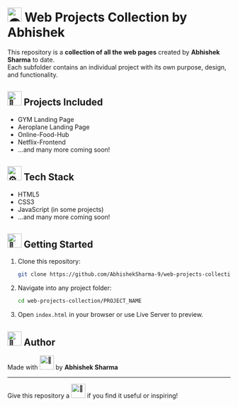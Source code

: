 # <picture> <source srcset="https://fonts.gstatic.com/s/e/notoemoji/latest/1f30f/512.webp" type="image/webp"> <img src="https://fonts.gstatic.com/s/e/notoemoji/latest/1f30f/512.gif" alt="🌏" width="32" height="32"> </picture> Web Projects Collection by Abhishek

This repository is a **collection of all the web pages** created by **Abhishek Sharma** to date.  
Each subfolder contains an individual project with its own purpose, design, and functionality.

## <picture> <source srcset="https://fonts.gstatic.com/s/e/notoemoji/latest/1f48c/512.webp" type="image/webp"> <img src="https://fonts.gstatic.com/s/e/notoemoji/latest/1f48c/512.gif" alt="💌" width="32" height="32"> </picture> Projects Included

- GYM Landing Page
- Aeroplane Landing Page
- Online-Food-Hub
- Netflix-Frontend
- ...and many more coming soon!

## <picture> <source srcset="https://fonts.gstatic.com/s/e/notoemoji/latest/2699_fe0f/512.webp" type="image/webp"> <img src="https://fonts.gstatic.com/s/e/notoemoji/latest/2699_fe0f/512.gif" alt="⚙" width="32" height="32"> </picture> Tech Stack

- HTML5
- CSS3
- JavaScript (in some projects)
- ...and many more coming soon!

## <picture> <source srcset="https://fonts.gstatic.com/s/e/notoemoji/latest/1f680/512.webp" type="image/webp"> <img src="https://fonts.gstatic.com/s/e/notoemoji/latest/1f680/512.gif" alt="🚀" width="32" height="32"> </picture> Getting Started

1. Clone this repository:
   ```bash
   git clone https://github.com/AbhishekSharma-9/web-projects-collection.git
   ```

2. Navigate into any project folder:
   ```bash
   cd web-projects-collection/PROJECT_NAME
   ```

3. Open `index.html` in your browser or use Live Server to preview.

## <picture> <source srcset="https://fonts.gstatic.com/s/e/notoemoji/latest/1f917/512.webp" type="image/webp"> <img src="https://fonts.gstatic.com/s/e/notoemoji/latest/1f917/512.gif" alt="🤗" width="32" height="32"> </picture> Author

Made with <picture> <source srcset="https://fonts.gstatic.com/s/e/notoemoji/latest/1f496/512.webp" type="image/webp"> <img src="https://fonts.gstatic.com/s/e/notoemoji/latest/1f496/512.gif" alt="💖" width="32" height="32"> </picture> by **Abhishek Sharma**

---

Give this repository a <picture> <source srcset="https://fonts.gstatic.com/s/e/notoemoji/latest/1f31f/512.webp" type="image/webp"> <img src="https://fonts.gstatic.com/s/e/notoemoji/latest/1f31f/512.gif" alt="🌟" width="32" height="32"> </picture> if you find it useful or inspiring!
